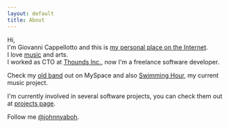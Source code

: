 ```yaml
---
layout: default
title: About
---
```


[root]: / "Giovanni Cappellotto s Focus the Web"
[music]: /music.html "Giovanni Cappellotto s Music"
[thounds]: http://thounds.com "Thounds Inc."
[aboh]: http://www.myspace.com/abreachonheaven "A Breach On Heaven"
[swimming]: http://www.swimminghour.com "Swimming Hour"
[projects]: /projects.html "Giovanni Cappellotto s Projects"
[twitter]: http://twitter.com/johnnyaboh "Giovanni Cappellotto s twitter account"

Hi,<br />
I'm Giovanni Cappellotto and this is [my personal place on the Internet][root].<br />
I love [music][music] and arts.<br />
I worked as CTO at [Thounds Inc.][thounds], now I'm a freelance software developer.

Check my [old band][aboh] out on MySpace and also [Swimming Hour][swimming], my current music project.

I'm currently involved in several software projects, you can check them out at [projects page][projects].

Follow me [@johnnyaboh][twitter].
